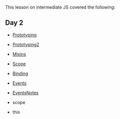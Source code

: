 This lesson on intermediate JS covered the following:

## Day 2

*  [Prototyping](this.js)
*  [Prototyping2](thisScope.js)
*  [Mixins](mixin.js)
*  [Scope](exercise1.js)
*  [Binding](bind.js)
*  [Events](events.js)
*  [EventsNotes](eventDriven.js)

* scope
* this
